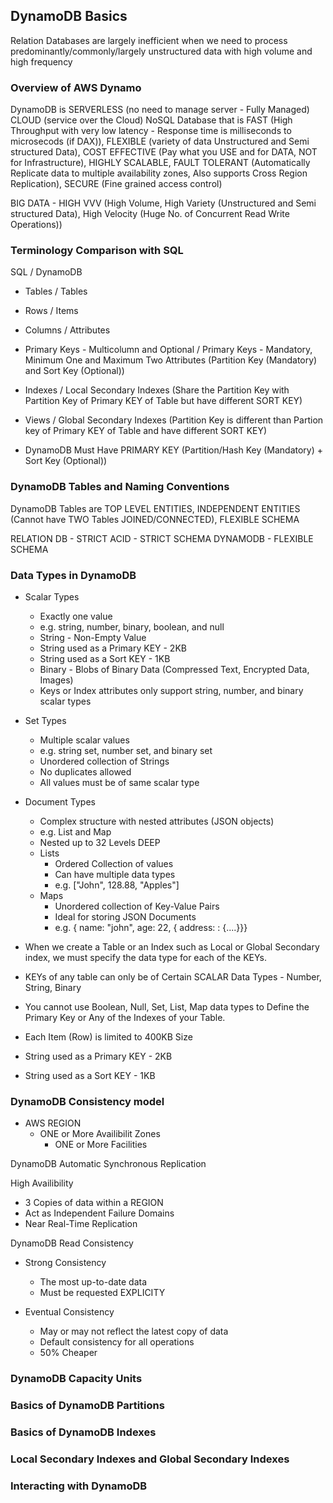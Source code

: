 ## DynamoDB Basics

Relation Databases are largely inefficient when we need to process predominantly/commonly/largely unstructured
data with high volume and high frequency

### Overview of AWS Dynamo

DynamoDB is SERVERLESS (no need to manage server - Fully Managed) CLOUD (service over the Cloud) NoSQL Database that is
FAST (High Throughput with very low latency - Response time is milliseconds to microsecods (if DAX)),
FLEXIBLE (variety of data Unstructured and Semi structured Data),
COST EFFECTIVE (Pay what you USE and for DATA, NOT for Infrastructure),
HIGHLY SCALABLE,
FAULT TOLERANT (Automatically Replicate data to multiple availability zones, Also supports Cross Region Replication),
SECURE (Fine grained access control)

BIG DATA - HIGH VVV (High Volume, High Variety (Unstructured and Semi structured Data),
High Velocity (Huge No. of Concurrent Read Write Operations))

### Terminology Comparison with SQL

SQL / DynamoDB

- Tables / Tables
- Rows / Items
- Columns / Attributes
- Primary Keys - Multicolumn and Optional / Primary Keys - Mandatory, Minimum One and Maximum Two Attributes (Partition Key (Mandatory) and Sort Key (Optional))
- Indexes / Local Secondary Indexes (Share the Partition Key with Partition Key of Primary KEY of Table but have different SORT KEY)
- Views / Global Secondary Indexes (Partition Key is different than Partion key of Primary KEY of Table and have different SORT KEY)

- DynamoDB Must Have PRIMARY KEY (Partition/Hash Key (Mandatory) + Sort Key (Optional))

### DynamoDB Tables and Naming Conventions

DynamoDB Tables are TOP LEVEL ENTITIES, INDEPENDENT ENTITIES (Cannot have TWO Tables JOINED/CONNECTED), FLEXIBLE SCHEMA

RELATION DB - STRICT ACID - STRICT SCHEMA
DYNAMODB - FLEXIBLE SCHEMA

### Data Types in DynamoDB

- Scalar Types

  - Exactly one value
  - e.g. string, number, binary, boolean, and null
  - String - Non-Empty Value
  - String used as a Primary KEY - 2KB
  - String used as a Sort KEY - 1KB
  - Binary - Blobs of Binary Data (Compressed Text, Encrypted Data, Images)
  - Keys or Index attributes only support string, number, and binary scalar types

- Set Types

  - Multiple scalar values
  - e.g. string set, number set, and binary set
  - Unordered collection of Strings
  - No duplicates allowed
  - All values must be of same scalar type

- Document Types

  - Complex structure with nested attributes (JSON objects)
  - e.g. List and Map
  - Nested up to 32 Levels DEEP
  - Lists
    - Ordered Collection of values
    - Can have multiple data types
    - e.g. ["John", 128.88, "Apples"]
  - Maps
    - Unordered collection of Key-Value Pairs
    - Ideal for storing JSON Documents
    - e.g. { name: "john", age: 22, { address: : {....}}}

- When we create a Table or an Index such as Local or Global Secondary index, we must specify the data type for each of the KEYs.
- KEYs of any table can only be of Certain SCALAR Data Types - Number, String, Binary
- You cannot use Boolean, Null, Set, List, Map data types to Define the Primary Key or Any of the Indexes of your Table.
- Each Item (Row) is limited to 400KB Size
- String used as a Primary KEY - 2KB
- String used as a Sort KEY - 1KB

### DynamoDB Consistency model

- AWS REGION
  - ONE or More Availibilit Zones
    - ONE or More Facilities

DynamoDB Automatic Synchronous Replication

High Availibility

- 3 Copies of data within a REGION
- Act as Independent Failure Domains
- Near Real-Time Replication

DynamoDB Read Consistency

- Strong Consistency

  - The most up-to-date data
  - Must be requested EXPLICITY

- Eventual Consistency
  - May or may not reflect the latest copy of data
  - Default consistency for all operations
  - 50% Cheaper

### DynamoDB Capacity Units

### Basics of DynamoDB Partitions

### Basics of DynamoDB Indexes

### Local Secondary Indexes and Global Secondary Indexes

### Interacting with DynamoDB
